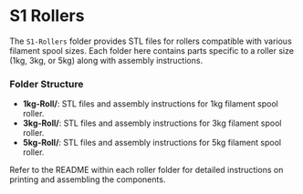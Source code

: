 # S1 Rollers

The `S1-Rollers` folder provides STL files for rollers compatible with various filament spool sizes. Each folder here contains parts specific to a roller size (1kg, 3kg, or 5kg) along with assembly instructions.

### Folder Structure

- **1kg-Roll/**: STL files and assembly instructions for 1kg filament spool roller.
- **3kg-Roll/**: STL files and assembly instructions for 3kg filament spool roller.
- **5kg-Roll/**: STL files and assembly instructions for 5kg filament spool roller.

Refer to the README within each roller folder for detailed instructions on printing and assembling the components.